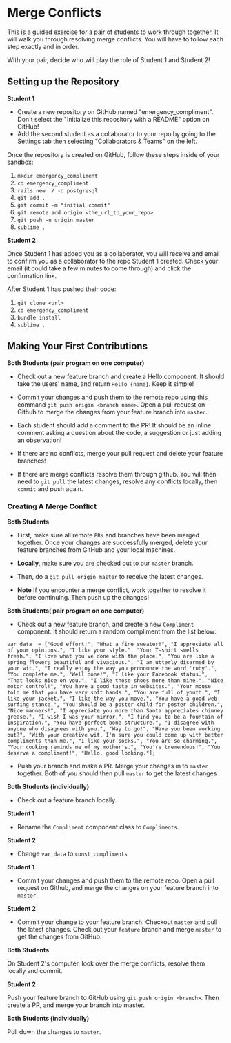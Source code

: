 # Merge Conflicts

This is a guided exercise for a pair of students to work through together. It will walk you through resolving merge conflicts. You will have to follow each step exactly and in order.

With your pair, decide who will play the role of Student 1 and Student 2!

## Setting up the Repository

**Student 1**

- Create a new repository on GitHub named "emergency_compliment". Don't select the "Initialize this repository with a README" option on GitHub!
- Add the second student as a collaborator to your repo by going to the Settings tab then selecting "Collaborators & Teams" on the left.

Once the repository is created on GitHub, follow these steps inside of your sandbox:

1. `mkdir emergency_compliment`
2. `cd emergency_compliment`
3. `rails new ./ -d postgresql`
4. `git add .`
5. `git commit -m "initial commit"`
6. `git remote add origin <the_url_to_your_repo>`
6. `git push -u origin master`
7. `sublime .`

**Student 2**

Once Student 1 has added you as a collaborator, you will receive and email to confirm you as a collaborator to the repo Student 1 created. Check your email (it could take a few minutes to come through) and click the confirmation link. 

After Student 1 has pushed their code:

1. `git clone <url>`
2. `cd emergency_compliment`
3. `bundle install`
7. `sublime .`

## Making Your First Contributions

**Both Students (pair program on one computer)**

* Check out a new feature branch and create a Hello component. It should take the users' name, and return `Hello {name}`. Keep it simple!

* Commit your changes and push them to the remote repo using this command `git push origin <branch name>`. Open a pull request on Github to merge the changes from your feature branch into `master`.

* Each student should add a comment to the PR! It should be an inline comment asking a question about the code, a suggestion or just adding an observation!

* If there are no conflicts, merge your pull request and delete your feature branches!

* If there are merge conflicts resolve them through github. You will then need to `git pull` the latest changes, resolve any conflicts locally, then `commit` and push again.


### Creating A Merge Conflict

**Both Students**

* First, make sure all remote `PRs` and branches have been merged together. Once your changes are successfully merged, delete your feature branches from GitHub and your local machines.

* **Locally**, make sure you are checked out to our `master` branch.

* Then, do a `git pull origin master` to receive the latest changes.

* **Note** If you encounter a merge conflict, work together to resolve it before continuing. Then push up the changes!

**Both Students( pair program on one computer)**
* Check out a new feature branch, and create a new `Compliment` component. It should return a random compliment from the list below:

```
var data  = ["Good effort!", "What a fine sweater!", "I appreciate all of your opinions.", "I like your style.", "Your T-shirt smells fresh.", "I love what you've done with the place.", "You are like a spring flower; beautiful and vivacious.", "I am utterly disarmed by your wit.", "I really enjoy the way you pronounce the word 'ruby'.", "You complete me.", "Well done!", "I like your Facebook status.", "That looks nice on you.", "I like those shoes more than mine.", "Nice motor control!", "You have a good taste in websites.", "Your mouse told me that you have very soft hands.", "You are full of youth.", "I like your jacket.", "I like the way you move.", "You have a good web-surfing stance.", "You should be a poster child for poster children.", "Nice manners!", "I appreciate you more than Santa appreciates chimney grease.", "I wish I was your mirror.", "I find you to be a fountain of inspiration.", "You have perfect bone structure.", "I disagree with anyone who disagrees with you.", "Way to go!", "Have you been working out?", "With your creative wit, I'm sure you could come up with better compliments than me.", "I like your socks.", "You are so charming.", "Your cooking reminds me of my mother's.", "You're tremendous!", "You deserve a compliment!", "Hello, good looking."];
```

* Push your branch and make a PR. Merge your changes in to `master` together. Both of you should then pull `master` to get the latest changes

**Both Students (individually)**

* Check out a feature branch locally.

**Student 1**

* Rename the `Compliment` component class to `Compliments`.

**Student 2**

* Change `var data` to `const compliments`

**Student 1**

* Commit your changes and push them to the remote repo. Open a pull request on Github, and merge the changes on your feature branch into `master`.

**Student 2**

* Commit your change to your feature branch. Checkout `master` and pull the latest changes. Check out your `feature` branch and merge `master` to get the changes from GitHub.

**Both Students**

On Student 2's computer, look over the merge conflicts, resolve them locally and commit.

**Student 2**

Push your feature branch to GitHub using `git push origin <branch>`. Then create a PR, and merge your branch into master.

**Both Students (individually)**

Pull down the changes to `master`.
